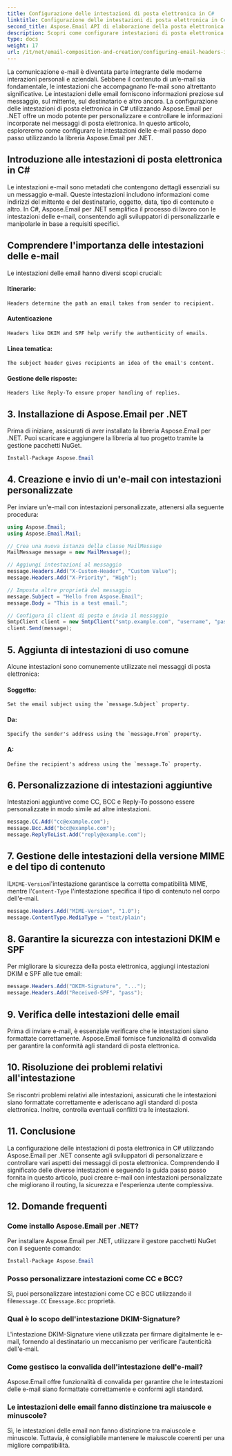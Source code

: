 ```yaml
---
title: Configurazione delle intestazioni di posta elettronica in C#
linktitle: Configurazione delle intestazioni di posta elettronica in C#
second_title: Aspose.Email API di elaborazione della posta elettronica .NET
description: Scopri come configurare intestazioni di posta elettronica personalizzate in C# utilizzando Aspose.Email per .NET. Guida passo passo con codice sorgente incluso. Migliora il controllo e la sicurezza della posta elettronica.
type: docs
weight: 17
url: /it/net/email-composition-and-creation/configuring-email-headers-in-csharp/
---
```


La comunicazione e-mail è diventata parte integrante delle moderne interazioni personali e aziendali. Sebbene il contenuto di un’e-mail sia fondamentale, le intestazioni che accompagnano l’e-mail sono altrettanto significative. Le intestazioni delle email forniscono informazioni preziose sul messaggio, sul mittente, sul destinatario e altro ancora. La configurazione delle intestazioni di posta elettronica in C# utilizzando Aspose.Email per .NET offre un modo potente per personalizzare e controllare le informazioni incorporate nei messaggi di posta elettronica. In questo articolo, esploreremo come configurare le intestazioni delle e-mail passo dopo passo utilizzando la libreria Aspose.Email per .NET.

## Introduzione alle intestazioni di posta elettronica in C#

Le intestazioni e-mail sono metadati che contengono dettagli essenziali su un messaggio e-mail. Queste intestazioni includono informazioni come indirizzi del mittente e del destinatario, oggetto, data, tipo di contenuto e altro. In C#, Aspose.Email per .NET semplifica il processo di lavoro con le intestazioni delle e-mail, consentendo agli sviluppatori di personalizzarle e manipolarle in base a requisiti specifici.

## Comprendere l'importanza delle intestazioni delle e-mail

Le intestazioni delle email hanno diversi scopi cruciali:
#### Itinerario: 
	Headers determine the path an email takes from sender to recipient.
#### Autenticazione
	Headers like DKIM and SPF help verify the authenticity of emails.
#### Linea tematica: 
	The subject header gives recipients an idea of the email's content.
#### Gestione delle risposte: 
	Headers like Reply-To ensure proper handling of replies.

## 3. Installazione di Aspose.Email per .NET

Prima di iniziare, assicurati di aver installato la libreria Aspose.Email per .NET. Puoi scaricare e aggiungere la libreria al tuo progetto tramite la gestione pacchetti NuGet.

```csharp
Install-Package Aspose.Email
```

## 4. Creazione e invio di un'e-mail con intestazioni personalizzate

Per inviare un'e-mail con intestazioni personalizzate, attenersi alla seguente procedura:

```csharp
using Aspose.Email;
using Aspose.Email.Mail;

// Crea una nuova istanza della classe MailMessage
MailMessage message = new MailMessage();

// Aggiungi intestazioni al messaggio
message.Headers.Add("X-Custom-Header", "Custom Value");
message.Headers.Add("X-Priority", "High");

// Imposta altre proprietà del messaggio
message.Subject = "Hello from Aspose.Email";
message.Body = "This is a test email.";

// Configura il client di posta e invia il messaggio
SmtpClient client = new SmtpClient("smtp.example.com", "username", "password");
client.Send(message);
```

## 5. Aggiunta di intestazioni di uso comune

Alcune intestazioni sono comunemente utilizzate nei messaggi di posta elettronica:

#### Soggetto: 
	Set the email subject using the `message.Subject` property.
#### Da: 
	Specify the sender's address using the `message.From` property.
#### A: 
	Define the recipient's address using the `message.To` property.

## 6. Personalizzazione di intestazioni aggiuntive

Intestazioni aggiuntive come CC, BCC e Reply-To possono essere personalizzate in modo simile ad altre intestazioni.

```csharp
message.CC.Add("cc@example.com");
message.Bcc.Add("bcc@example.com");
message.ReplyToList.Add("reply@example.com");
```

## 7. Gestione delle intestazioni della versione MIME e del tipo di contenuto

 IL`MIME-Version`l'intestazione garantisce la corretta compatibilità MIME, mentre l'`Content-Type` l'intestazione specifica il tipo di contenuto nel corpo dell'e-mail.

```csharp
message.Headers.Add("MIME-Version", "1.0");
message.ContentType.MediaType = "text/plain";
```

## 8. Garantire la sicurezza con intestazioni DKIM e SPF

Per migliorare la sicurezza della posta elettronica, aggiungi intestazioni DKIM e SPF alle tue email:

```csharp
message.Headers.Add("DKIM-Signature", "...");
message.Headers.Add("Received-SPF", "pass");
```

## 9. Verifica delle intestazioni delle email

Prima di inviare e-mail, è essenziale verificare che le intestazioni siano formattate correttamente. Aspose.Email fornisce funzionalità di convalida per garantire la conformità agli standard di posta elettronica.

## 10. Risoluzione dei problemi relativi all'intestazione

Se riscontri problemi relativi alle intestazioni, assicurati che le intestazioni siano formattate correttamente e aderiscano agli standard di posta elettronica. Inoltre, controlla eventuali conflitti tra le intestazioni.

## 11. Conclusione

La configurazione delle intestazioni di posta elettronica in C# utilizzando Aspose.Email per .NET consente agli sviluppatori di personalizzare e controllare vari aspetti dei messaggi di posta elettronica. Comprendendo il significato delle diverse intestazioni e seguendo la guida passo passo fornita in questo articolo, puoi creare e-mail con intestazioni personalizzate che migliorano il routing, la sicurezza e l'esperienza utente complessiva.

## 12. Domande frequenti

### Come installo Aspose.Email per .NET?

Per installare Aspose.Email per .NET, utilizzare il gestore pacchetti NuGet con il seguente comando:
```csharp
Install-Package Aspose.Email
```

### Posso personalizzare intestazioni come CC e BCC?

 Sì, puoi personalizzare intestazioni come CC e BCC utilizzando il file`message.CC` E`message.Bcc` proprietà.

### Qual è lo scopo dell'intestazione DKIM-Signature?

L'intestazione DKIM-Signature viene utilizzata per firmare digitalmente le e-mail, fornendo al destinatario un meccanismo per verificare l'autenticità dell'e-mail.

### Come gestisco la convalida dell'intestazione dell'e-mail?

Aspose.Email offre funzionalità di convalida per garantire che le intestazioni delle e-mail siano formattate correttamente e conformi agli standard.

### Le intestazioni delle email fanno distinzione tra maiuscole e minuscole?

Sì, le intestazioni delle email non fanno distinzione tra maiuscole e minuscole. Tuttavia, è consigliabile mantenere le maiuscole coerenti per una migliore compatibilità.